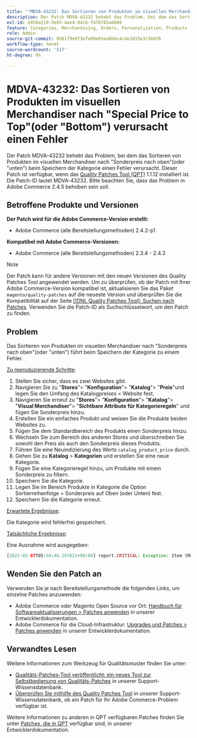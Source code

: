 ```yaml
---
title: '"MDVA-43232: Das Sortieren von Produkten im visuellen Merchandiser nach "Sonderpreis nach oben (oder unten)"verursacht einen Fehler.'
description: Der Patch MDVA-43232 behebt das Problem, bei dem das Sortieren von Produkten im visuellen Merchandiser nach "Sonderpreis nach oben"(oder "unten") beim Speichern der Kategorie einen Fehler verursacht. Dieser Patch ist verfügbar, wenn das [Quality Patches Tool (QPT)](/help/announcements/adobe-commerce-announcements/magento-quality-patches-released-new-tool-to-self-serve-quality-patches.md) 1.1.12 installiert ist. Die Patch-ID lautet MDVA-43232. Bitte beachten Sie, dass das Problem in Adobe Commerce 2.4.5 behoben sein soll.
exl-id: e958a219-5e93-4ae4-94cb-f478f82ad060
feature: Categories, Merchandising, Orders, Personalization, Products
role: Admin
source-git-commit: 958179e0f3efe08e65ea8b0c4c4e1015e3c5bb76
workflow-type: tm+mt
source-wordcount: '517'
ht-degree: 0%

---
```


# MDVA-43232: Das Sortieren von Produkten im visuellen Merchandiser nach &quot;Special Price to Top&quot;(oder &quot;Bottom&quot;) verursacht einen Fehler

Der Patch MDVA-43232 behebt das Problem, bei dem das Sortieren von Produkten im visuellen Merchandiser nach &quot;Sonderpreis nach oben&quot;(oder &quot;unten&quot;) beim Speichern der Kategorie einen Fehler verursacht. Dieser Patch ist verfügbar, wenn das [Quality Patches Tool (QPT)](/help/announcements/adobe-commerce-announcements/magento-quality-patches-released-new-tool-to-self-serve-quality-patches.md) 1.1.12 installiert ist. Die Patch-ID lautet MDVA-43232. Bitte beachten Sie, dass das Problem in Adobe Commerce 2.4.5 behoben sein soll.

## Betroffene Produkte und Versionen

**Der Patch wird für die Adobe Commerce-Version erstellt:**

* Adobe Commerce (alle Bereitstellungsmethoden) 2.4.2-p1

**Kompatibel mit Adobe Commerce-Versionen:**

* Adobe Commerce (alle Bereitstellungsmethoden) 2.3.4 - 2.4.3

>[!NOTE]
>
>Der Patch kann für andere Versionen mit den neuen Versionen des Quality Patches Tool angewendet werden. Um zu überprüfen, ob der Patch mit Ihrer Adobe Commerce-Version kompatibel ist, aktualisieren Sie das Paket `magento/quality-patches` auf die neueste Version und überprüfen Sie die Kompatibilität auf der Seite [[!DNL Quality Patches Tool]: Suchen nach Patches](https://devdocs.magento.com/quality-patches/tool.html#patch-grid). Verwenden Sie die Patch-ID als Suchschlüsselwort, um den Patch zu finden.

## Problem

Das Sortieren von Produkten im visuellen Merchandiser nach &quot;Sonderpreis nach oben&quot;(oder &quot;unten&quot;) führt beim Speichern der Kategorie zu einem Fehler.

<u>Zu reproduzierende Schritte</u>:

1. Stellen Sie sicher, dass es zwei Websites gibt.
1. Navigieren Sie zu &quot;**Stores**&quot;> &quot;**Konfiguration**&quot;> &quot;**Katalog**&quot;> &quot;**Preis**&quot;und legen Sie den Umfang des Katalogpreises = Website fest.
1. Navigieren Sie erneut zu &quot;**Stores**&quot;> &quot;**Konfiguration**&quot;> &quot;**Katalog**&quot;> &quot;**Visual Merchandiser**&quot;> &quot;**Sichtbare Attribute für Kategorieregeln**&quot; und fügen Sie Sonderpreis hinzu.
1. Erstellen Sie ein einfaches Produkt und weisen Sie die Produkte beiden Websites zu.
1. Fügen Sie dem Standardbereich des Produkts einen Sonderpreis hinzu.
1. Wechseln Sie zum Bereich des anderen Stores und überschreiben Sie sowohl den Preis als auch den Sonderpreis dieses Produkts.
1. Führen Sie eine Neuindizierung des Werts `catalog_product_price` durch.
1. Gehen Sie zu **Katalog** > **Kategorien** und erstellen Sie eine neue Kategorie.
1. Fügen Sie eine Kategorieregel hinzu, um Produkte mit einem Sonderpreis zu filtern.
1. Speichern Sie die Kategorie.
1. Legen Sie im Bereich Produkte in Kategorie die Option Sortierreihenfolge = Sonderpreis auf Oben (oder Unten) fest.
1. Speichern Sie die Kategorie erneut.

<u>Erwartete Ergebnisse</u>:

Die Kategorie wird fehlerfrei gespeichert.

<u>Tatsächliche Ergebnisse</u>:

Eine Ausnahme wird ausgegeben:

```php
[2022-02-07T05:58:46.297621+00:00] report.CRITICAL: Exception: Item (Magento\Catalog\Model\Product\Interceptor) with the same ID "1" already exists. in /lib/internal/Magento/Framework/Data/Collection.php:407
```

## Wenden Sie den Patch an

Verwenden Sie je nach Bereitstellungsmethode die folgenden Links, um einzelne Patches anzuwenden:

* Adobe Commerce oder Magento Open Source vor Ort: [Handbuch für Softwareaktualisierungen > Patches anwenden](https://devdocs.magento.com/guides/v2.4/comp-mgr/patching/mqp.html) in unserer Entwicklerdokumentation.
* Adobe Commerce für die Cloud-Infrastruktur: [Upgrades und Patches > Patches anwenden](https://devdocs.magento.com/cloud/project/project-patch.html) in unserer Entwicklerdokumentation.

## Verwandtes Lesen

Weitere Informationen zum Werkzeug für Qualitätsmuster finden Sie unter:

* [Qualitäts-Patches-Tool veröffentlicht: ein neues Tool zur Selbstbedienung von Qualitäts-Patches](/help/announcements/adobe-commerce-announcements/magento-quality-patches-released-new-tool-to-self-serve-quality-patches.md) in unserer Support-Wissensdatenbank.
* [Überprüfen Sie mithilfe des Quality Patches Tool](/help/support-tools/patches-available-in-qpt-tool/check-patch-for-magento-issue-with-magento-quality-patches.md) in unserer Support-Wissensdatenbank, ob ein Patch für Ihr Adobe Commerce-Problem verfügbar ist.

Weitere Informationen zu anderen in QPT verfügbaren Patches finden Sie unter [Patches, die in QPT](https://devdocs.magento.com/quality-patches/tool.html#patch-grid) verfügbar sind, in unserer Entwicklerdokumentation.
